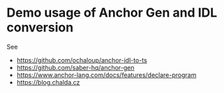 # Demo usage of Anchor Gen and IDL conversion

See 

* https://github.com/ochaloup/anchor-idl-to-ts
* https://github.com/saber-hq/anchor-gen
* https://www.anchor-lang.com/docs/features/declare-program
* https://blog.chalda.cz
